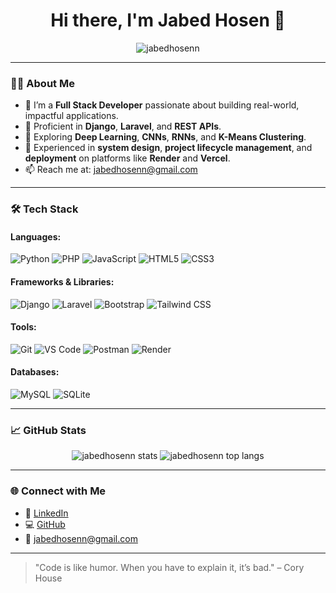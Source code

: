 <h1 align="center">Hi there, I'm Jabed Hosen 👋</h1>

<p align="center">
  <img src="https://komarev.com/ghpvc/?username=jabedhosenn&label=Profile%20views&color=0e75b6&style=flat" alt="jabedhosenn" />
</p>

---

### 👨‍💻 About Me

- 🔭 I’m a **Full Stack Developer** passionate about building real-world, impactful applications.
- 💼 Proficient in **Django**, **Laravel**, and **REST APIs**.
- 🧠 Exploring **Deep Learning**, **CNNs**, **RNNs**, and **K-Means Clustering**.
- 🚀 Experienced in **system design**, **project lifecycle management**, and **deployment** on platforms like **Render** and **Vercel**.
- 📫 Reach me at: [jabedhosenn@gmail.com](mailto:jabedhosenn@gmail.com)

---

### 🛠️ Tech Stack

#### Languages:
![Python](https://img.shields.io/badge/-Python-3776AB?style=flat&logo=python&logoColor=white)
![PHP](https://img.shields.io/badge/-PHP-777BB4?style=flat&logo=php&logoColor=white)
![JavaScript](https://img.shields.io/badge/-JavaScript-F7DF1E?style=flat&logo=javascript&logoColor=black)
![HTML5](https://img.shields.io/badge/-HTML5-E34F26?style=flat&logo=html5&logoColor=white)
![CSS3](https://img.shields.io/badge/-CSS3-1572B6?style=flat&logo=css3)

#### Frameworks & Libraries:
![Django](https://img.shields.io/badge/-Django-092E20?style=flat&logo=django&logoColor=white)
![Laravel](https://img.shields.io/badge/-Laravel-F9322C?style=flat&logo=laravel&logoColor=white)
![Bootstrap](https://img.shields.io/badge/-Bootstrap-563D7C?style=flat&logo=bootstrap&logoColor=white)
![Tailwind CSS](https://img.shields.io/badge/-Tailwind%20CSS-38B2AC?style=flat&logo=tailwind-css)

#### Tools:
![Git](https://img.shields.io/badge/-Git-F05032?style=flat&logo=git&logoColor=white)
![VS Code](https://img.shields.io/badge/-VS%20Code-007ACC?style=flat&logo=visual-studio-code)
![Postman](https://img.shields.io/badge/-Postman-FF6C37?style=flat&logo=postman)
![Render](https://img.shields.io/badge/-Render-46E3B7?style=flat&logo=render&logoColor=black)

#### Databases:
![MySQL](https://img.shields.io/badge/-MySQL-4479A1?style=flat&logo=mysql&logoColor=white)
![SQLite](https://img.shields.io/badge/-SQLite-003B57?style=flat&logo=sqlite&logoColor=white)

---

### 📈 GitHub Stats

<p align="center">
  <img src="https://github-readme-stats.vercel.app/api?username=jabedhosenn&show_icons=true&theme=tokyonight" alt="jabedhosenn stats" />
  <img src="https://github-readme-stats.vercel.app/api/top-langs/?username=jabedhosenn&layout=compact&theme=tokyonight" alt="jabedhosenn top langs" />
</p>

---

### 🌐 Connect with Me

- 🔗 [LinkedIn](https://www.linkedin.com/in/jabedhosen/)
- 💻 [GitHub](https://github.com/jabedhosenn)
- 📧 [jabedhosenn@gmail.com](mailto:jabedhosenn@gmail.com)

---

> "Code is like humor. When you have to explain it, it’s bad." – Cory House
